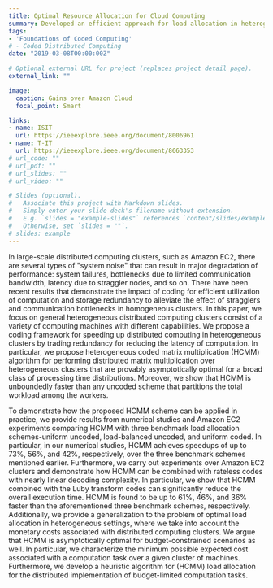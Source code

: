 ```yaml
---
title: Optimal Resource Allocation for Cloud Computing
summary: Developed an efficient approach for load allocation in heterogeneous cloud clusters.
tags:
- 'Foundations of Coded Computing'
# - Coded Distributed Computing
date: "2019-03-08T00:00:00Z"

# Optional external URL for project (replaces project detail page).
external_link: ""

image:
  caption: Gains over Amazon Cloud
  focal_point: Smart

links:
- name: ISIT
  url: https://ieeexplore.ieee.org/document/8006961
- name: T-IT
  url: https://ieeexplore.ieee.org/document/8663353 
# url_code: ""
# url_pdf: ""
# url_slides: ""
# url_video: ""

# Slides (optional).
#   Associate this project with Markdown slides.
#   Simply enter your slide deck's filename without extension.
#   E.g. `slides = "example-slides"` references `content/slides/example-slides.md`.
#   Otherwise, set `slides = ""`.
# slides: example
---
```


In large-scale distributed computing clusters, such as Amazon EC2, there are several types of "system noise" that can result in major degradation of performance: system failures, bottlenecks due to limited communication bandwidth, latency due to straggler nodes, and so on. There have been recent results that demonstrate the impact of coding for efficient utilization of computation and storage redundancy to alleviate the effect of stragglers and communication bottlenecks in homogeneous clusters. In this paper, we focus on general heterogeneous distributed computing clusters consist of a variety of computing machines with different capabilities. We propose a coding framework for speeding up distributed computing in heterogeneous clusters by trading redundancy for reducing the latency of computation. In particular, we propose heterogeneous coded matrix multiplication (HCMM) algorithm for performing distributed matrix multiplication over heterogeneous clusters that are provably asymptotically optimal for a broad class of processing time distributions. Moreover, we show that HCMM is unboundedly faster than any uncoded scheme that partitions the total workload among the workers. 

To demonstrate how the proposed HCMM scheme can be applied in practice, we provide results from numerical studies and Amazon EC2 experiments comparing HCMM with three benchmark load allocation schemes-uniform uncoded, load-balanced uncoded, and uniform coded. In particular, in our numerical studies, HCMM achieves speedups of up to 73%, 56%, and 42%, respectively, over the three benchmark schemes mentioned earlier. Furthermore, we carry out experiments over Amazon EC2 clusters and demonstrate how HCMM can be combined with rateless codes with nearly linear decoding complexity. In particular, we show that HCMM combined with the Luby transform codes can significantly reduce the overall execution time. HCMM is found to be up to 61%, 46%, and 36% faster than the aforementioned three benchmark schemes, respectively. Additionally, we provide a generalization to the problem of optimal load allocation in heterogeneous settings, where we take into account the monetary costs associated with distributed computing clusters. We argue that HCMM is asymptotically optimal for budget-constrained scenarios as well. In particular, we characterize the minimum possible expected cost associated with a computation task over a given cluster of machines. Furthermore, we develop a heuristic algorithm for (HCMM) load allocation for the distributed implementation of budget-limited computation tasks.
